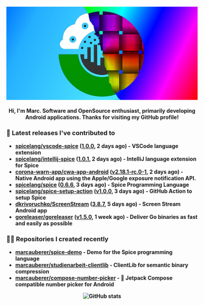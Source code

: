 <p align="center">
	<img src="https://raw.githubusercontent.com/marcauberer/marcauberer/master/images/frontpage-image.jpg">
	<br><br>
	<b>Hi, I'm Marc. Software and OpenSource enthusiast, primarily developing Android applications. Thanks for visiting my GitHub profile!
</p>

### 🚀 Latest releases I've contributed to


- [spicelang/vscode-spice](https://github.com/spicelang/vscode-spice) ([1.0.0](https://github.com/spicelang/vscode-spice/releases/tag/1.0.0), 2 days ago) - VSCode language extension
- [spicelang/intellij-spice](https://github.com/spicelang/intellij-spice) ([1.0.1](https://github.com/spicelang/intellij-spice/releases/tag/1.0.1), 2 days ago) - IntelliJ language extension for Spice
- [corona-warn-app/cwa-app-android](https://github.com/corona-warn-app/cwa-app-android) ([v2.18.1-rc.0-1](https://github.com/corona-warn-app/cwa-app-android/releases/tag/v2.18.1-rc.0-1), 2 days ago) - Native Android app using the Apple/Google exposure notification API.
- [spicelang/spice](https://github.com/spicelang/spice) ([0.6.6](https://github.com/spicelang/spice/releases/tag/0.6.6), 3 days ago) - Spice Programming Language
- [spicelang/spice-setup-action](https://github.com/spicelang/spice-setup-action) ([v1.0.0](https://github.com/spicelang/spice-setup-action/releases/tag/v1.0.0), 3 days ago) - GitHub Action to setup Spice 
- [dkrivoruchko/ScreenStream](https://github.com/dkrivoruchko/ScreenStream) ([3.8.7](https://github.com/dkrivoruchko/ScreenStream/releases/tag/3.8.7), 5 days ago) - Screen Stream Android app
- [goreleaser/goreleaser](https://github.com/goreleaser/goreleaser) ([v1.5.0](https://github.com/goreleaser/goreleaser/releases/tag/v1.5.0), 1 week ago) - Deliver Go binaries as fast and easily as possible

### 👨‍💻 Repositories I created recently
- [marcauberer/spice-demo](https://github.com/marcauberer/spice-demo) - Demo for the Spice programming language
- [marcauberer/studienarbeit-clientlib](https://github.com/marcauberer/studienarbeit-clientlib) - ClientLib for semantic binary compression
- [marcauberer/compose-number-picker](https://github.com/marcauberer/compose-number-picker) - 🔢 Jetpack Compose compatible number picker for Android

<p align="center">
	<img src="https://github-readme-stats.vercel.app/api?username=marcauberer&show_icons=true&theme=dark" alt="GitHub stats">
</p>
